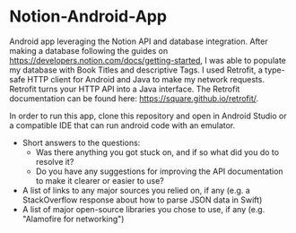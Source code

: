 # Notion-Android-App

Android app leveraging the Notion API and database integration. After making a database following the guides on https://developers.notion.com/docs/getting-started, I was able to populate my database with Book Titles and descriptive Tags. 
I used Retrofit, a type-safe HTTP client for Android and Java to make my network requests. Retrofit turns your HTTP API into a Java interface. The Retrofit documentation can be found here: https://square.github.io/retrofit/. 

In order to run this app, clone this repository and open in Android Studio or a compatible IDE that can run android code with an emulator. 


- Short answers to the questions:
    - Was there anything you got stuck on, and if so what did you do to resolve it?
    - Do you have any suggestions for improving the API documentation to make it clearer or easier to use?
- A list of links to any major sources you relied on, if any (e.g. a StackOverflow response about how to parse JSON data in Swift)
- A list of major open-source libraries you chose to use, if any (e.g. "Alamofire for networking")
